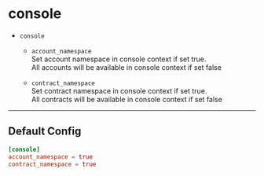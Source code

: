 # console

* `console`  
  
  * `account_namespace`  
    Set account namespace in console context if set true.  
    All accounts will be available in console context if set false  
    
    
  * `contract_namespace`  
    Set contract namespace in console context if set true.  
    All contracts will be available in console context if set false  
    
    
  

---

## Default Config

```toml
[console]
account_namespace = true
contract_namespace = true
```